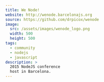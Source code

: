 ```yaml
---
title: We Node!
website: http://wenode.barcelonajs.org
source: https://github.com/drpicox/wenode
image:
  src: /assets/images/wenode_logo.png
  width: 500
  height: 500
tags:
  - community
  - nodejs
  - javascript
description: >
  2015 NodeJS conference
  host in Barcelona.
---
```

